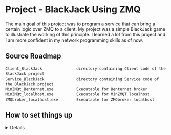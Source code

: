 # Project - BlackJack Using ZMQ

The main goal of this project was to program a service that can bring a certain logic over ZMQ to a client. My project was a simple BlackJack game to illustrate the working of this principle. I learned a lot from this project and I am more confident in my network programming skills as of now.


## Source Roadmap

```
Client_BlackJack               directory containing Client code of the BlackJack project
Service_BlackJack              directory containing Service code of the BlackJack project
MinZMQt_Benternet.exe          Executable for Benternet broker
MinZMQt_localhost.exe          Executable for MinZMQT localhost
ZMQbroker_localhost.exe        Executable for ZMQbroker localhost
```

## How to set things up
<details> 
  
## Opening the broker

<details>
 
**Step by step guide**
* For a localhost connection make sure your ZMQ connection is as step 2 and 3
* zmq_connect(pusher, "tcp://localhost:24041"); //push
* zmq_connect(sub, "tcp://localhost:24042");    //pull
* When this is alright you can open up the three executables
* Check if you are receiving the pings on the MinZMQt_localhost.exe send from MinZMQt_Benternet.exe
* Once this is done you can start opening the client and service code.

**Note:**
You have to have all three executables up and running in order for it to work.
</details>  

## How to compile the game

<details>
 
**Step by step guide**
* Open the QT programming environment
* Open both the Client_BlackJack.pro and the Service_BlackJack.pro files inside QT.
* Now build and comile the client code first and afterwards the service code.
* The game should have been started now and you can play.
* If the score goes beyond 21 the game stops.
* If the player decides to stop before a score of 17 the player loses.
* If the player has a score higher then 17 and lower then 21 and stops the bet he wins.

**Note:**
Make sure you have the include en lib in the same directory as your project folder.
</details> 

## Built With

* [QT Creator](https://www.qt.io/download)       - Programming environment used for programming the game
* [Notepad++](https://notepad-plus-plus.org/downloads/) -  Programming environment used for quick debugging


## Project participants

* **Bart Stukken**      - Professor - [LinkedIn](https://www.linkedin.com/in/bart-stukken/)
* **Abad Sethi**        - Developer  - [LinkedIn](https://www.linkedin.com/in/abad-sethi-83246a170/)

<p align="left"><img src="./readme_Images/pxl_logo.png"></p>
